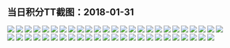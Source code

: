 ## 当日积分TT截图：2018-01-31
![](../../data/2018-01/2018-01-31/004_3.9/43568896186870278.jpg)
![](../../data/2018-01/2018-01-31/004_3.9/90849241941479821.jpg)
![](../../data/2018-01/2018-01-31/004_3.9/332903717104957903.jpg)
![](../../data/2018-01/2018-01-31/004_3.9/814971652602473595.jpg)
![](../../data/2018-01/2018-01-31/004_3.9/5717643644054829.jpg)
![](../../data/2018-01/2018-01-31/004_3.9/810248094385937149.jpg)
![](../../data/2018-01/2018-01-31/004_3.9/61680879501868738.jpg)
![](../../data/2018-01/2018-01-31/004_3.9/637877070591747001.jpg)
![](../../data/2018-01/2018-01-31/004_3.9/762456363848299252.jpg)
![](../../data/2018-01/2018-01-31/004_3.9/641295490612681524.jpg)
![](../../data/2018-01/2018-01-31/004_3.9/152274132799996005.jpg)
![](../../data/2018-01/2018-01-31/004_3.9/55690234074387640.jpg)
![](../../data/2018-01/2018-01-31/001_4.7/714826525480890187.jpg)
![](../../data/2018-01/2018-01-31/001_4.7/557376411619994875.jpg)
![](../../data/2018-01/2018-01-31/001_4.7/873475643350511107.jpg)
![](../../data/2018-01/2018-01-31/001_4.7/213759253628765729.jpg)
![](../../data/2018-01/2018-01-31/001_4.7/460518627318993751.jpg)
![](../../data/2018-01/2018-01-31/001_4.7/190064953200983430.jpg)
![](../../data/2018-01/2018-01-31/001_4.7/140257401463783942.jpg)
![](../../data/2018-01/2018-01-31/001_4.7/415518009023563156.jpg)
![](../../data/2018-01/2018-01-31/001_4.7/738157376847370623.jpg)
![](../../data/2018-01/2018-01-31/002_0.8/655566425175711317.jpg)
![](../../data/2018-01/2018-01-31/002_0.8/388650000908727313.jpg)
![](../../data/2018-01/2018-01-31/002_0.8/913418968810699123.jpg)
![](../../data/2018-01/2018-01-31/002_0.8/574455361102330295.jpg)
![](../../data/2018-01/2018-01-31/002_0.8/345219650762936826.jpg)
![](../../data/2018-01/2018-01-31/002_0.8/201332512409740124.jpg)
![](../../data/2018-01/2018-01-31/002_0.8/485077447041242565.jpg)
![](../../data/2018-01/2018-01-31/002_0.8/822147268220089844.jpg)
![](../../data/2018-01/2018-01-31/002_0.8/159324666241668240.jpg)
![](../../data/2018-01/2018-01-31/002_0.8/111710726736829834.jpg)
![](../../data/2018-01/2018-01-31/003_1.6/222031941132377089.jpg)
![](../../data/2018-01/2018-01-31/003_1.6/616114217991743342.jpg)
![](../../data/2018-01/2018-01-31/003_1.6/697191346731002204.jpg)
![](../../data/2018-01/2018-01-31/003_1.6/909480545601907083.jpg)
![](../../data/2018-01/2018-01-31/003_1.6/167459637232697532.jpg)
![](../../data/2018-01/2018-01-31/003_1.6/301959604069526805.jpg)
![](../../data/2018-01/2018-01-31/005_2.7/884334134853302586.jpg)
![](../../data/2018-01/2018-01-31/005_2.7/806818534116409868.jpg)
![](../../data/2018-01/2018-01-31/005_2.7/317008283057506475.jpg)
![](../../data/2018-01/2018-01-31/005_2.7/238954685745014081.jpg)
![](../../data/2018-01/2018-01-31/005_2.7/214423188647020559.jpg)
![](../../data/2018-01/2018-01-31/005_2.7/681983482184893368.jpg)
![](../../data/2018-01/2018-01-31/005_2.7/99445212708664532.jpg)
![](../../data/2018-01/2018-01-31/005_2.7/84063445830654862.jpg)
![](../../data/2018-01/2018-01-31/005_2.7/284130608513004908.jpg)
![](../../data/2018-01/2018-01-31/005_2.7/559360219162114872.jpg)
![](../../data/2018-01/2018-01-31/005_2.7/151700361091547212.jpg)
![](../../data/2018-01/2018-01-31/005_2.7/618297247892760200.jpg)
